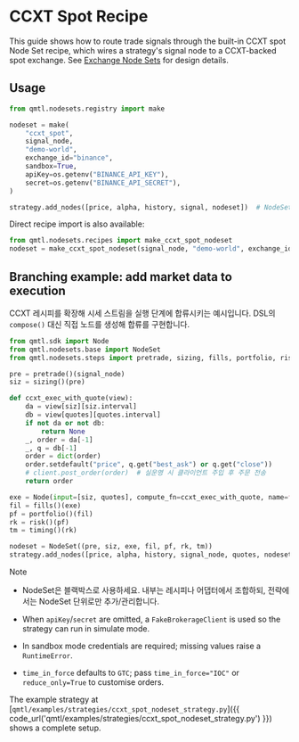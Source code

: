 # CCXT Spot Recipe

This guide shows how to route trade signals through the built-in CCXT spot Node Set recipe,
which wires a strategy's signal node to a CCXT-backed spot exchange.
See [Exchange Node Sets](../architecture/exchange_node_sets.md) for design details.

## Usage

```python
from qmtl.nodesets.registry import make

nodeset = make(
    "ccxt_spot",
    signal_node,
    "demo-world",
    exchange_id="binance",
    sandbox=True,
    apiKey=os.getenv("BINANCE_API_KEY"),
    secret=os.getenv("BINANCE_API_SECRET"),
)

strategy.add_nodes([price, alpha, history, signal, nodeset])  # NodeSet accepted directly
```

Direct recipe import is also available:

```python
from qmtl.nodesets.recipes import make_ccxt_spot_nodeset
nodeset = make_ccxt_spot_nodeset(signal_node, "demo-world", exchange_id="binance")
```

## Branching example: add market data to execution

CCXT 레시피를 확장해 시세 스트림을 실행 단계에 합류시키는 예시입니다. DSL의 `compose()` 대신 직접 노드를 생성해 합류를 구현합니다.

```python
from qmtl.sdk import Node
from qmtl.nodesets.base import NodeSet
from qmtl.nodesets.steps import pretrade, sizing, fills, portfolio, risk, timing

pre = pretrade()(signal_node)
siz = sizing()(pre)

def ccxt_exec_with_quote(view):
    da = view[siz][siz.interval]
    db = view[quotes][quotes.interval]
    if not da or not db:
        return None
    _, order = da[-1]
    _, q = db[-1]
    order = dict(order)
    order.setdefault("price", q.get("best_ask") or q.get("close"))
    # client.post_order(order)  # 실운영 시 클라이언트 주입 후 주문 전송
    return order

exe = Node(input=[siz, quotes], compute_fn=ccxt_exec_with_quote, name=f"{siz.name}_exec", interval=siz.interval, period=1)
fil = fills()(exe)
pf = portfolio()(fil)
rk = risk()(pf)
tm = timing()(rk)

nodeset = NodeSet((pre, siz, exe, fil, pf, rk, tm))
strategy.add_nodes([price, alpha, history, signal_node, quotes, nodeset])
```

Note
- NodeSet은 블랙박스로 사용하세요. 내부는 레시피나 어댑터에서 조합하되, 전략에서는 NodeSet 단위로만 추가/관리합니다.

- When `apiKey`/`secret` are omitted, a `FakeBrokerageClient` is used so the strategy can run in simulate mode.
- In sandbox mode credentials are required; missing values raise a `RuntimeError`.
- `time_in_force` defaults to `GTC`; pass `time_in_force="IOC"` or `reduce_only=True` to customise orders.

The example strategy at
[`qmtl/examples/strategies/ccxt_spot_nodeset_strategy.py`]({{ code_url('qmtl/examples/strategies/ccxt_spot_nodeset_strategy.py') }})
shows a complete setup.
